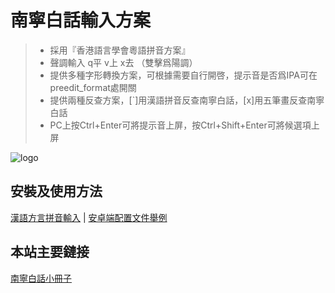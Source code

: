 # 南寧白話輸入方案

> * 採用『香港語言學會粵語拼音方案』
> * 聲調輸入 q平 v上 x去 （雙擊爲陽調）
> * 提供多種字形轉換方案，可根據需要自行開啓，提示音是否爲IPA可在preedit_format處開關
> * 提供兩種反查方案，[`]用漢語拼音反查南寧白話，[x]用五筆畫反查南寧白話
> * PC上按Ctrl+Enter可將提示音上屏，按Ctrl+Shift+Enter可將候選項上屏

![logo](http://wx1.sinaimg.cn/large/69144085gy1fxfy2tgoipj20kt0ebdgh.jpg)

## 安裝及使用方法

[漢語方言拼音輸入](https://laubonghaudoi.github.io/dialects/) | [安卓端配置文件舉例](https://github.com/leimaau/leimaau_jyutping)

## 本站主要鏈接

[南寧白話小冊子](https://leimaau.github.io/book/) 
